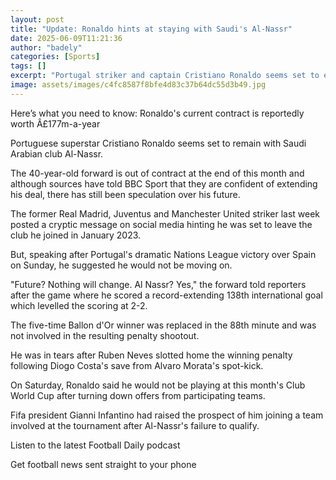 ```yaml
---
layout: post
title: "Update: Ronaldo hints at staying with Saudi's Al-Nassr"
date: 2025-06-09T11:21:36
author: "badely"
categories: [Sports]
tags: []
excerpt: "Portugal striker and captain Cristiano Ronaldo seems set to extend his stay with Saudi Arabian club Al-Nassr"
image: assets/images/c4fc8587f8bfe4d83c37b64dc55d3b49.jpg
---
```


Here’s what you need to know: Ronaldo's current contract is reportedly worth Â£177m-a-year

Portuguese superstar Cristiano Ronaldo seems set to remain with Saudi Arabian club Al-Nassr.

The 40-year-old forward is out of contract at the end of this month and although sources have told BBC Sport that they are confident of extending his deal, there has still been speculation over his future.

The former Real Madrid, Juventus and Manchester United striker last week posted a cryptic message on social media hinting he was set to leave the club he joined in January 2023.

But, speaking after Portugal's dramatic Nations League victory over Spain on Sunday, he suggested he would not be moving on.

"Future? Nothing will change. Al Nassr? Yes," the forward told reporters after the game where he scored a record-extending 138th international goal which levelled the scoring at 2-2.

The five-time Ballon d'Or winner was replaced in the 88th minute and was not involved in the resulting penalty shootout.

He was in tears after Ruben Neves slotted home the winning penalty following Diogo Costa's save from Alvaro Morata's spot-kick.

On Saturday, Ronaldo said he would not be playing at this month's Club World Cup after turning down offers from participating teams.

Fifa president Gianni Infantino had raised the prospect of him joining a team involved at the tournament after Al-Nassr's failure to qualify.

Listen to the latest Football Daily podcast

Get football news sent straight to your phone

